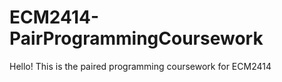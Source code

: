 # ECM2414-PairProgrammingCoursework

Hello! This is the paired programming coursework for ECM2414


